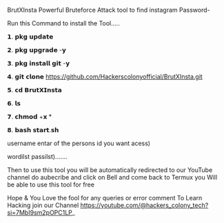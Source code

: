 BrutXInsta Powerful Bruteforce Attack tool to find instagram Password-

Run this Command to install the Tool.....
 
𝟭. 𝗽𝗸𝗴 𝘂𝗽𝗱𝗮𝘁𝗲 

𝟮. 𝗽𝗸𝗴 𝘂𝗽𝗴𝗿𝗮𝗱𝗲 -𝘆 

𝟯. 𝗽𝗸𝗴 𝗶𝗻𝘀𝘁𝗮𝗹𝗹 𝗴𝗶𝘁 -𝘆 

𝟰. 𝗴𝗶𝘁 𝗰𝗹𝗼𝗻𝗲 https://github.com/Hackerscolonyofficial/BrutXInsta.git

𝟱. 𝗰𝗱 𝗕𝗿𝘂𝘁𝗫𝗜𝗻𝘀𝘁𝗮

𝟲. 𝗹𝘀

𝟳. 𝗰𝗵𝗺𝗼𝗱 +𝘅 *

𝟴. 𝗯𝗮𝘀𝗵 𝘀𝘁𝗮𝗿𝘁.𝘀𝗵

username entar of the persons id you want acess)

wordilst passilst).......

Then to use this tool you will be automatically redirected to our YouTube channel do aubecribe and click on Bell and come back to Termux you Will be able to use this tool for free

Hope & You Love the fool for any queries or error comment To Learn Hacking join our Channel
https://youtube.com/@hackers_colony_tech?si=7MbI9sm2pOPC1LP_
